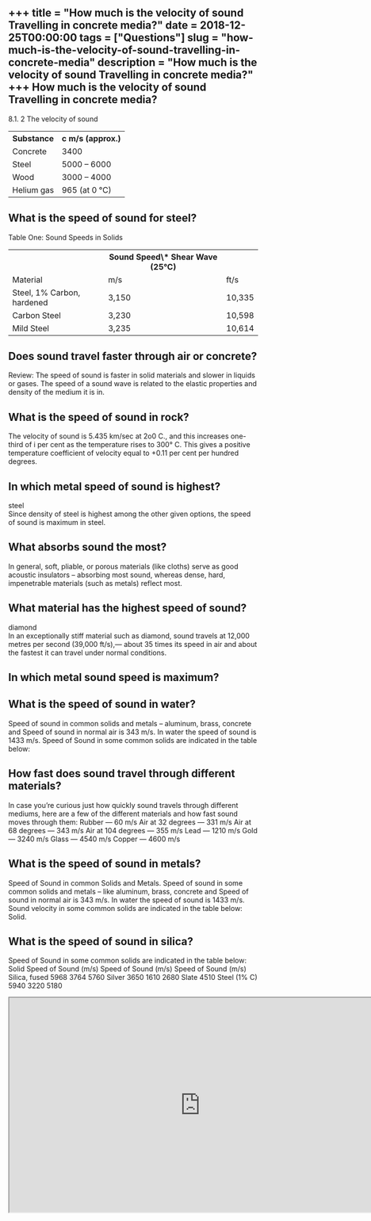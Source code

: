+++
title = "How much is the velocity of sound Travelling in concrete media?"
date = 2018-12-25T00:00:00
tags = ["Questions"]
slug = "how-much-is-the-velocity-of-sound-travelling-in-concrete-media"
description = "How much is the velocity of sound Travelling in concrete media?"
+++
How much is the velocity of sound Travelling in concrete media?
---------------------------------------------------------------

8.1. 2 The velocity of sound

<table><tr><th>Substance</th><th>c m/s (approx.)</th></tr><tr><td>Concrete</td><td>3400</td></tr><tr><td>Steel</td><td>5000 – 6000</td></tr><tr><td>Wood</td><td>3000 – 4000</td></tr><tr><td>Helium gas</td><td>965 (at 0 °C)</td></tr></table>

What is the speed of sound for steel?
-------------------------------------

Table One: Sound Speeds in Solids

<table><tr><th></th><th>Sound Speed\* Shear Wave (25°C)</th></tr><tr><td>Material</td><td>m/s</td><td>ft/s</td></tr><tr><td>Steel, 1% Carbon, hardened</td><td>3,150</td><td>10,335</td></tr><tr><td>Carbon Steel</td><td>3,230</td><td>10,598</td></tr><tr><td>Mild Steel</td><td>3,235</td><td>10,614</td></tr></table>

Does sound travel faster through air or concrete?
-------------------------------------------------

Review: The speed of sound is faster in solid materials and slower in liquids or gases. The speed of a sound wave is related to the elastic properties and density of the medium it is in.

What is the speed of sound in rock?
-----------------------------------

The velocity of sound is 5.435 km/sec at 2o0 C., and this increases one-third of i per cent as the temperature rises to 300° C. This gives a positive temperature coefficient of velocity equal to +0.11 per cent per hundred degrees.

In which metal speed of sound is highest?
-----------------------------------------

steel  
Since density of steel is highest among the other given options, the speed of sound is maximum in steel.

What absorbs sound the most?
----------------------------

In general, soft, pliable, or porous materials (like cloths) serve as good acoustic insulators – absorbing most sound, whereas dense, hard, impenetrable materials (such as metals) reflect most.

What material has the highest speed of sound?
---------------------------------------------

diamond  
In an exceptionally stiff material such as diamond, sound travels at 12,000 metres per second (39,000 ft/s),— about 35 times its speed in air and about the fastest it can travel under normal conditions.

In which metal sound speed is maximum?
--------------------------------------

What is the speed of sound in water?
------------------------------------

Speed of sound in common solids and metals – aluminum, brass, concrete and Speed of sound in normal air is 343 m/s. In water the speed of sound is 1433 m/s. Speed of Sound in some common solids are indicated in the table below:

How fast does sound travel through different materials?
-------------------------------------------------------

In case you’re curious just how quickly sound travels through different mediums, here are a few of the different materials and how fast sound moves through them: Rubber — 60 m/s Air at 32 degrees — 331 m/s Air at 68 degrees — 343 m/s Air at 104 degrees — 355 m/s Lead — 1210 m/s Gold — 3240 m/s Glass — 4540 m/s Copper — 4600 m/s

What is the speed of sound in metals?
-------------------------------------

Speed of Sound in common Solids and Metals. Speed of sound in some common solids and metals – like aluminum, brass, concrete and Speed of sound in normal air is 343 m/s. In water the speed of sound is 1433 m/s. Sound velocity in some common solids are indicated in the table below: Solid.

What is the speed of sound in silica?
-------------------------------------

Speed of Sound in some common solids are indicated in the table below: Solid Speed of Sound (m/s) Speed of Sound (m/s) Speed of Sound (m/s) Silica, fused 5968 3764 5760 Silver 3650 1610 2680 Slate 4510 Steel (1% C) 5940 3220 5180

<iframe allow="accelerometer; autoplay; clipboard-write; encrypted-media; gyroscope; picture-in-picture" allowfullscreen="" class="__youtube_prefs__  epyt-is-override  no-lazyload" data-no-lazy="1" data-origheight="433" data-origwidth="770" data-skipgform_ajax_framebjll="" height="433" id="_ytid_39443" loading="lazy" src="https://www.youtube.com/embed/1kjAkuwYx2M?enablejsapi=1&autoplay=0&cc_load_policy=0&cc_lang_pref=&iv_load_policy=1&loop=0&modestbranding=0&rel=1&fs=1&playsinline=0&autohide=2&theme=dark&color=red&controls=1&" title="YouTube player" width="770"></iframe>